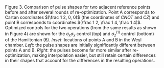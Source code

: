 Figure 3. Comparison of pulse shapes for two adjacent reference points before and after several rounds of re-optimization. Point A corresponds to Cartan coordinates $(\frac 1 2, 0, 0)$ (the coordinates of $CNOT$ and $CZ$) and point B corresponds to coordinates $(\frac 1 2, \frac 1 4, \frac 1 4)$. Optimized controls for the two operations (from the same results as shown in Figure 4) are shown for the $\sigma_x \sigma_x$ control (top) and $\sigma_z^{(1)}$ control (bottom) of the Hamiltonian (6). *Inset*: locations of points A and B in the Weyl chamber. *Left*: the pulse shapes are initially significantly different between points A and B. *Right*: the pulses become far more similar after re-optimization, making interpolation easier, but still retain certain differences in their shapes that account for the differences in the resulting operations.